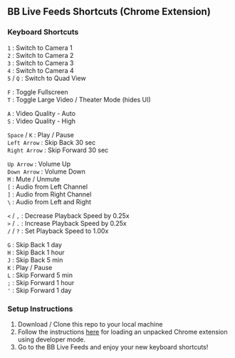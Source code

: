## BB Live Feeds Shortcuts (Chrome Extension)

### Keyboard Shortcuts

`1` : Switch to Camera 1  
`2` : Switch to Camera 2  
`3` : Switch to Camera 3  
`4` : Switch to Camera 4  
`5` / `Q` : Switch to Quad View

`F` : Toggle Fullscreen  
`T` : Toggle Large Video / Theater Mode (hides UI)

`A` : Video Quality - Auto  
`S` : Video Quality - High

`Space` / `K` : Play / Pause  
`Left Arrow` : Skip Back 30 sec  
`Right Arrow` : Skip Forward 30 sec

`Up Arrow` : Volume Up  
`Down Arrow` : Volume Down  
`M` : Mute / Unmute  
`[` : Audio from Left Channel  
`]` : Audio from Right Channel  
`\` : Audio from Left and Right

`<` / `,` : Decrease Playback Speed by 0.25x  
`>` / `.` : Increase Playback Speed by 0.25x  
`/` / `?` : Set Playback Speed to 1.00x

`G` : Skip Back 1 day  
`H` : Skip Back 1 hour  
`J` : Skip Back 5 min  
`K` : Play / Pause  
`L` : Skip Forward 5 min  
`;` : Skip Forward 1 hour  
`'` : Skip Forward 1 day

### Setup Instructions

1. Download / Clone this repo to your local machine
2. Follow the instructions [here](https://developer.chrome.com/extensions/getstarted) for loading an unpacked Chrome extension using developer mode.
3. Go to the BB Live Feeds and enjoy your new keyboard shortcuts!
